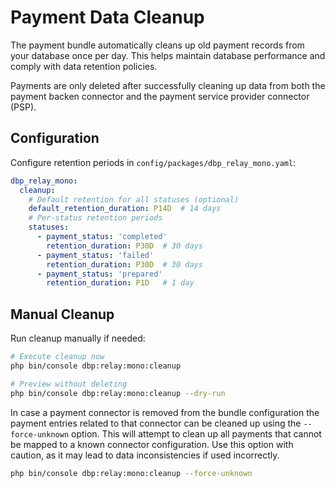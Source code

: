 # Payment Data Cleanup

The payment bundle automatically cleans up old payment records from your
database once per day. This helps maintain database performance and comply with
data retention policies.

Payments are only deleted after successfully cleaning up data from both the
payment backen connector and the payment service provider connector (PSP).

## Configuration

Configure retention periods in `config/packages/dbp_relay_mono.yaml`:

```yaml
dbp_relay_mono:
  cleanup:
    # Default retention for all statuses (optional)
    default_retention_duration: P14D  # 14 days
    # Per-status retention periods
    statuses:
      - payment_status: 'completed'
        retention_duration: P30D  # 30 days
      - payment_status: 'failed'
        retention_duration: P30D  # 30 days
      - payment_status: 'prepared'
        retention_duration: P1D   # 1 day
```

## Manual Cleanup

Run cleanup manually if needed:

```bash
# Execute cleanup now
php bin/console dbp:relay:mono:cleanup

# Preview without deleting
php bin/console dbp:relay:mono:cleanup --dry-run
```

In case a payment connector is removed from the bundle configuration the payment
entries related to that connector can be cleaned up using the `--force-unknown`
option. This will attempt to clean up all payments that cannot be mapped to a
known connector configuration. Use this option with caution, as it may lead to
data inconsistencies if used incorrectly.

```bash
php bin/console dbp:relay:mono:cleanup --force-unknown
```
